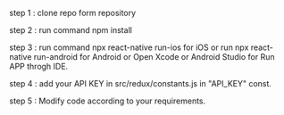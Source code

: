step 1 : clone repo form repository

step 2 : run command npm install

step 3 : run command npx react-native run-ios for iOS or run npx react-native run-android for Android or Open Xcode or Android Studio for Run APP throgh IDE.

step 4 : add your API KEY in src/redux/constants.js in "API_KEY" const.

step 5 : Modify code according to your requirements. 